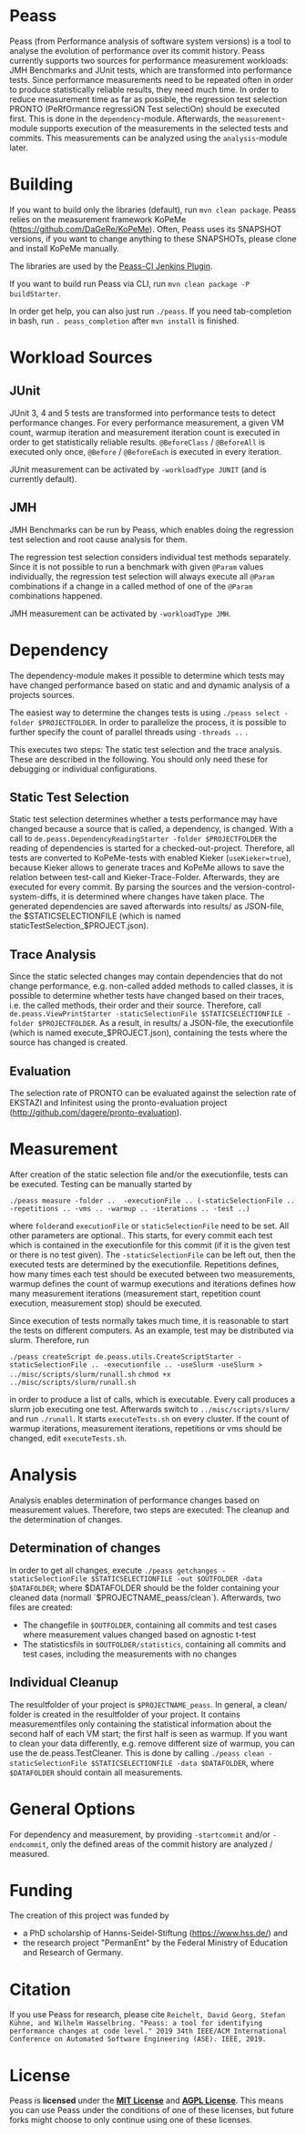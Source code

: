 Peass
===================

Peass (from Performance analysis of software system versions) is a tool to analyse the evolution of performance over its commit history. Peass currently supports two sources for performance measurement workloads: JMH Benchmarks and JUnit tests, which are transformed into performance tests. Since performance measurements need to be repeated often in order to produce statistically reliable results, they need much time. In order to reduce measurement time as far as possible, the regression test selection PRONTO (PeRfOrmance regressiON Test selectiOn) should be executed first. This is done in the `dependency`-module. Afterwards, the `measurement`-module supports execution of the measurements in the selected tests and commits. This measurements can be analyzed using the `analysis`-module later.

# Building

If you want to build only the libraries (default), run `mvn clean package`. Peass relies on the measurement framework KoPeMe (https://github.com/DaGeRe/KoPeMe). Often, Peass uses its SNAPSHOT versions, if you want to change anything to these SNAPSHOTs, please clone and install KoPeMe manually.

The libraries are used by the [Peass-CI Jenkins Plugin](https://github.com/jenkinsci/peass-ci-plugin). 

If you want to build run Peass via CLI, run `mvn clean package -P buildStarter`. 

In order get help, you can also just run `./peass`. If you need tab-completion in bash, run `. peass_completion` after `mvn install` is finished.



# Workload Sources

## JUnit

JUnit 3, 4 and 5 tests are transformed into performance tests to detect performance changes. For every performance measurement, a given VM count, warmup iteration and measurement iteration count is executed in order to get statistically reliable results. `@BeforeClass` / `@BeforeAll` is executed only once, `@Before` / `@BeforeEach` is executed in every iteration. 

JUnit measurement can be activated by `-workloadType JUNIT` (and is currently default).

## JMH

JMH Benchmarks can be run by Peass, which enables doing the regression test selection and root cause analysis for them. 

The regression test selection considers individual test methods separately. Since it is not possible to run a benchmark with given `@Param` values individually, the regression test selection will always execute all `@Param` combinations if a change in a called method of one of the `@Param` combinations happened.

JMH measurement can be activated by `-workloadType JMH`.

# Dependency

The dependency-module makes it possible to determine which tests may have changed performance based on static and and dynamic analysis of a projects sources. 

The easiest way to determine the changes tests is using `./peass select -folder $PROJECTFOLDER`. In order to parallelize the process, it is possible to further specify the count of parallel threads using `-threads ..` . 

This executes two steps: The static test selection and the trace analysis. These are described in the following. You should only need these for debugging or individual configurations.

## Static Test Selection

Static test selection determines whether a tests performance may have changed because a source that is called, a dependency, is changed. With a call to `de.peass.DependencyReadingStarter -folder $PROJECTFOLDER` the reading of dependencies is started for a checked-out-project. Therefore, all tests are converted to KoPeMe-tests with enabled Kieker (`useKieker=true`), because Kieker allows to generate traces and KoPeMe allows to save the relation between test-call and Kieker-Trace-Folder. Afterwards, they are executed for every commit. By parsing the sources and the version-control-system-diffs, it is determined where changes have taken place. The generated dependencies are saved afterwards into results/ as JSON-file, the $STATICSELECTIONFILE (which is named staticTestSelection_$PROJECT.json).

## Trace Analysis

Since the static selected changes may contain dependencies that do not change performance, e.g. non-called added methods to called classes, it is possible to determine whether tests have changed based on their traces, i.e. the called methods, their order and their source. Therefore, call `de.peass.ViewPrintStarter -staticSelectionFile $STATICSELECTIONFILE -folder $PROJECTFOLDER`. As a result, in results/ a JSON-file, the executionfile (which is named execute_$PROJECT.json), containing the tests where the source has changed is created.

## Evaluation

The selection rate of PRONTO can be evaluated against the selection rate of EKSTAZI and Infinitest using the pronto-evaluation project (http://github.com/dagere/pronto-evaluation).

# Measurement

After creation of the static selection file and/or the executionfile, tests can be executed. Testing can be manually started by 

`./peass measure -folder ..  -executionFile .. (-staticSelectionFile .. -repetitions .. -vms .. -warmup .. -iterations .. -test ..)`

where `folder`and `executionFile` or `staticSelectionFile` need to be set. All other parameters are optional.. This starts, for every commit each test which is contained in the executionfile for this commit (if it is the given test or there is no test given). The `-staticSelectionFile` can be left out, then the executed tests are determined by the executionfile. Repetitions defines, how many times each test should be executed between two measurements, warmup defines the count of warmup executions and iterations defines how many measurement iterations (measurement start, repetition count execution, measurement stop) should be executed.

Since execution of tests normally takes much time, it is reasonable to start the tests on different computers. As an example, test may be distributed via slurm. Therefore, run

`./peass createScript de.peass.utils.CreateScriptStarter -staticSelectionFile .. -executionfile .. -useSlurm -useSlurm > ../misc/scripts/slurm/runall.sh`
`chmod +x ../misc/scripts/slurm/runall.sh`

in order to produce a list of calls, which is executable. Every call produces a slurm job executing one test. Afterwards switch to `../misc/scripts/slurm/` and run `./runall`. It starts `executeTests.sh` on every cluster. If the count of warmup iterations, measurement iterations, repetitions or vms should be changed, edit `executeTests.sh`. 

# Analysis

Analysis enables determination of performance changes based on measurement values. Therefore, two steps are executed: The cleanup and the determination of changes.

## Determination of changes

In order to get all changes, execute `./peass getchanges -staticSelectionFile $STATICSELECTIONFILE -out $OUTFOLDER -data $DATAFOLDER`; where $DATAFOLDER should be the folder containing your cleaned data (normall `$PROJECTNAME_peass/clean`). Afterwards, two files are created:
- The changefile in `$OUTFOLDER`, containing all commits and test cases where measurement values changed based on agnostic t-test
- The statisticsfils in `$OUTFOLDER/statistics`, containing all commits and test cases, including the measurements with no changes

## Individual Cleanup

The resultfolder of your project is `$PROJECTNAME_peass`. In general, a clean/ folder is created in the resultfolder of your project. It contains measurementfiles only containing the statistical information about the second half of each VM start; the first half is seen as warmup. If you want to clean your data differently, e.g. remove different size of warmup, you can use the de.peass.TestCleaner. This is done by calling `./peass clean -staticSelectionFile $STATICSELECTIONFILE -data $DATAFOLDER`, where `$DATAFOLDER` should contain all measurements.

# General Options

For dependency and measurement, by providing `-startcommit` and/or `-endcommit`, only the defined areas of the commit history are analyzed / measured.

# Funding

The creation of this project was funded by
* a PhD scholarship of Hanns-Seidel-Stiftung (https://www.hss.de/) and
* the research project "PermanEnt" by the Federal Ministry of Education and Research of Germany.

# Citation

If you use Peass for research, please cite `Reichelt, David Georg, Stefan Kühne, and Wilhelm Hasselbring. "Peass: a tool for identifying performance changes at code level." 2019 34th IEEE/ACM International Conference on Automated Software Engineering (ASE). IEEE, 2019.`

# License

Peass is **licensed** under the **[MIT License]** and **[AGPL License]**. This means you can use Peass under the conditions of one of these licenses, but future forks might choose to only continue using one of these licenses.

[MIT License]: https://github.com/DaGeRe/peass/blob/main/LICSENSE.MIT
[AGPL License]: https://github.com/DaGeRe/peass/blob/main/LICENSE.AGPL
